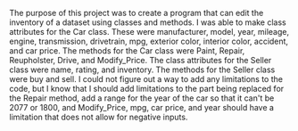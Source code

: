 The purpose of this project was to create a program that can edit the inventory of a dataset using classes and methods.
I was able to make class attributes for the Car class. These were manufacturer, model, year, mileage, engine, transmission, drivetrain, mpg, exterior color, interior color, accident, and car price. The methods for the Car class were Paint, Repair, Reupholster, Drive, and Modify_Price. The class attributes for the Seller class were name, rating, and inventory. The methods for the Seller class were buy and sell. 
I could not figure out a way to add any limitations to the code, but I know that I should add limitations to the part being replaced for the Repair method, add a range for the year of the car so that it can't be 2077 or 1800, and Modify_Price, mpg, car price, and year should have a limitation that does not allow for negative inputs.
